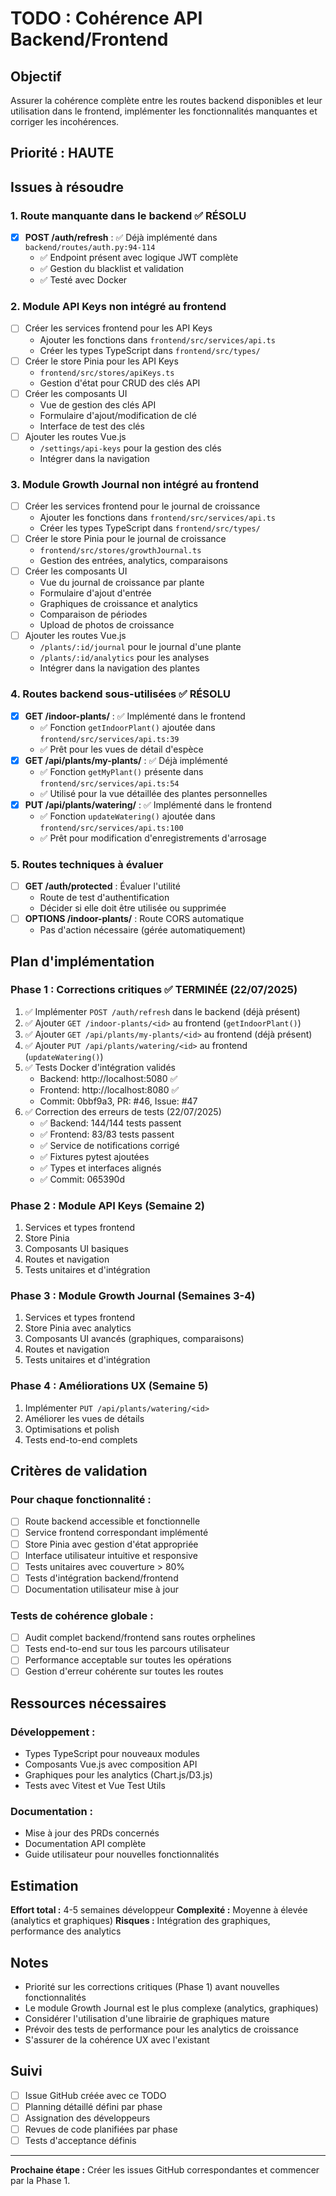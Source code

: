 # TODO : Cohérence API Backend/Frontend

## Objectif
Assurer la cohérence complète entre les routes backend disponibles et leur utilisation dans le frontend, implémenter les fonctionnalités manquantes et corriger les incohérences.

## Priorité : HAUTE

## Issues à résoudre

### 1. Route manquante dans le backend ✅ RÉSOLU
- [x] **POST /auth/refresh** : ✅ Déjà implémenté dans `backend/routes/auth.py:94-114`
  - ✅ Endpoint présent avec logique JWT complète
  - ✅ Gestion du blacklist et validation
  - ✅ Testé avec Docker

### 2. Module API Keys non intégré au frontend
- [ ] Créer les services frontend pour les API Keys
  - Ajouter les fonctions dans `frontend/src/services/api.ts`
  - Créer les types TypeScript dans `frontend/src/types/`
- [ ] Créer le store Pinia pour les API Keys
  - `frontend/src/stores/apiKeys.ts`
  - Gestion d'état pour CRUD des clés API
- [ ] Créer les composants UI
  - Vue de gestion des clés API
  - Formulaire d'ajout/modification de clé
  - Interface de test des clés
- [ ] Ajouter les routes Vue.js
  - `/settings/api-keys` pour la gestion des clés
  - Intégrer dans la navigation

### 3. Module Growth Journal non intégré au frontend
- [ ] Créer les services frontend pour le journal de croissance
  - Ajouter les fonctions dans `frontend/src/services/api.ts`
  - Créer les types TypeScript dans `frontend/src/types/`
- [ ] Créer le store Pinia pour le journal de croissance
  - `frontend/src/stores/growthJournal.ts`
  - Gestion des entrées, analytics, comparaisons
- [ ] Créer les composants UI
  - Vue du journal de croissance par plante
  - Formulaire d'ajout d'entrée
  - Graphiques de croissance et analytics
  - Comparaison de périodes
  - Upload de photos de croissance
- [ ] Ajouter les routes Vue.js
  - `/plants/:id/journal` pour le journal d'une plante
  - `/plants/:id/analytics` pour les analyses
  - Intégrer dans la navigation des plantes

### 4. Routes backend sous-utilisées ✅ RÉSOLU
- [x] **GET /indoor-plants/<id>** : ✅ Implémenté dans le frontend
  - ✅ Fonction `getIndoorPlant()` ajoutée dans `frontend/src/services/api.ts:39`
  - ✅ Prêt pour les vues de détail d'espèce
- [x] **GET /api/plants/my-plants/<id>** : ✅ Déjà implémenté
  - ✅ Fonction `getMyPlant()` présente dans `frontend/src/services/api.ts:54`
  - ✅ Utilisé pour la vue détaillée des plantes personnelles
- [x] **PUT /api/plants/watering/<id>** : ✅ Implémenté dans le frontend
  - ✅ Fonction `updateWatering()` ajoutée dans `frontend/src/services/api.ts:100`
  - ✅ Prêt pour modification d'enregistrements d'arrosage

### 5. Routes techniques à évaluer
- [ ] **GET /auth/protected** : Évaluer l'utilité
  - Route de test d'authentification
  - Décider si elle doit être utilisée ou supprimée
- [ ] **OPTIONS /indoor-plants/<id>** : Route CORS automatique
  - Pas d'action nécessaire (gérée automatiquement)

## Plan d'implémentation

### Phase 1 : Corrections critiques ✅ TERMINÉE (22/07/2025)
1. ✅ Implémenter `POST /auth/refresh` dans le backend (déjà présent)
2. ✅ Ajouter `GET /indoor-plants/<id>` au frontend (`getIndoorPlant()`)
3. ✅ Ajouter `GET /api/plants/my-plants/<id>` au frontend (déjà présent)
4. ✅ Ajouter `PUT /api/plants/watering/<id>` au frontend (`updateWatering()`)
5. ✅ Tests Docker d'intégration validés
   - Backend: http://localhost:5080 ✅
   - Frontend: http://localhost:8080 ✅
   - Commit: 0bbf9a3, PR: #46, Issue: #47
6. ✅ Correction des erreurs de tests (22/07/2025)
   - ✅ Backend: 144/144 tests passent
   - ✅ Frontend: 83/83 tests passent
   - ✅ Service de notifications corrigé
   - ✅ Fixtures pytest ajoutées
   - ✅ Types et interfaces alignés
   - ✅ Commit: 065390d

### Phase 2 : Module API Keys (Semaine 2)
1. Services et types frontend
2. Store Pinia
3. Composants UI basiques
4. Routes et navigation
5. Tests unitaires et d'intégration

### Phase 3 : Module Growth Journal (Semaines 3-4)
1. Services et types frontend
2. Store Pinia avec analytics
3. Composants UI avancés (graphiques, comparaisons)
4. Routes et navigation
5. Tests unitaires et d'intégration

### Phase 4 : Améliorations UX (Semaine 5)
1. Implémenter `PUT /api/plants/watering/<id>`
2. Améliorer les vues de détails
3. Optimisations et polish
4. Tests end-to-end complets

## Critères de validation

### Pour chaque fonctionnalité :
- [ ] Route backend accessible et fonctionnelle
- [ ] Service frontend correspondant implémenté
- [ ] Store Pinia avec gestion d'état appropriée
- [ ] Interface utilisateur intuitive et responsive
- [ ] Tests unitaires avec couverture > 80%
- [ ] Tests d'intégration backend/frontend
- [ ] Documentation utilisateur mise à jour

### Tests de cohérence globale :
- [ ] Audit complet backend/frontend sans routes orphelines
- [ ] Tests end-to-end sur tous les parcours utilisateur
- [ ] Performance acceptable sur toutes les opérations
- [ ] Gestion d'erreur cohérente sur toutes les routes

## Ressources nécessaires

### Développement :
- Types TypeScript pour nouveaux modules
- Composants Vue.js avec composition API
- Graphiques pour les analytics (Chart.js/D3.js)
- Tests avec Vitest et Vue Test Utils

### Documentation :
- Mise à jour des PRDs concernés
- Documentation API complète
- Guide utilisateur pour nouvelles fonctionnalités

## Estimation

**Effort total :** 4-5 semaines développeur
**Complexité :** Moyenne à élevée (analytics et graphiques)
**Risques :** Intégration des graphiques, performance des analytics

## Notes

- Priorité sur les corrections critiques (Phase 1) avant nouvelles fonctionnalités
- Le module Growth Journal est le plus complexe (analytics, graphiques)
- Considérer l'utilisation d'une librairie de graphiques mature
- Prévoir des tests de performance pour les analytics de croissance
- S'assurer de la cohérence UX avec l'existant

## Suivi

- [ ] Issue GitHub créée avec ce TODO
- [ ] Planning détaillé défini par phase
- [ ] Assignation des développeurs
- [ ] Revues de code planifiées par phase
- [ ] Tests d'acceptance définis

---

**Prochaine étape :** Créer les issues GitHub correspondantes et commencer par la Phase 1.
